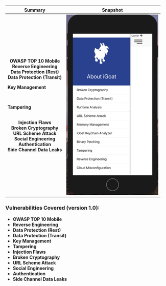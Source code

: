 

Summary            |  Snapshot
:-------------------------:|:-------------------------:
__OWASP TOP 10 Mobile__</br>  __Reverse Engineering__   </br> __Data Protection (Rest)__  </br> __Data Protection (Transit)__  </br>  <p align="left">__Key Management__</p> </br> <p align="left"> __Tampering__ </p> </br> __Injection Flaws__ </br> __Broken Cryptography__ </br> __URL Scheme Attack__ </br> __Social Engineering__ </br> __Authentication__ </br> __Side Channel Data Leaks__ |  ![](https://raw.githubusercontent.com/swaroopsy/test/master/iGoat_2.png)



### Vulnerabilities Covered (version 1.0): ###
* __OWASP TOP 10 Mobile__
* __Reverse Engineering__
* __Data Protection (Rest)__
* __Data Protection (Transit)__
* __Key Management__
* __Tampering__ 
* __Injection Flaws__
* __Broken Cryptography__
* __URL Scheme Attack__
* __Social Engineering__
* __Authentication__
* __Side Channel Data Leaks__


